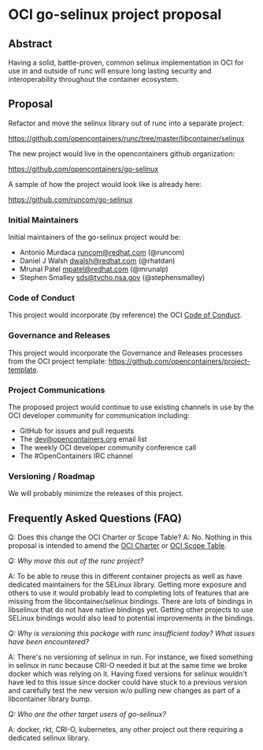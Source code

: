 # OCI go-selinux project proposal

## Abstract
Having a solid, battle-proven, common selinux implementation in OCI for use in and outside of runc will ensure long lasting security and interoperability throughout the container ecosystem.

## Proposal
Refactor and move the selinux library out of runc into a separate project:

https://github.com/opencontainers/runc/tree/master/libcontainer/selinux

The new project would live in the opencontainers github organization:

https://github.com/opencontainers/go-selinux

A sample of how the project would look like is already here:

https://github.com/runcom/go-selinux

### Initial Maintainers
Initial maintainers of the go-selinux project would be:

* Antonio Murdaca <runcom@redhat.com> (@runcom)
* Daniel J Walsh <dwalsh@redhat.com> (@rhatdan)
* Mrunal Patel <mpatel@redhat.com> (@mrunalp)
* Stephen Smalley <sds@tycho.nsa.gov> (@stephensmalley)

### Code of Conduct
This project would incorporate (by reference) the OCI [Code of Conduct](code-of-conduct).

### Governance and Releases
This project would incorporate the Governance and Releases processes from the OCI project template: https://github.com/opencontainers/project-template.

### Project Communications
The proposed project would continue to use existing channels in use by the OCI developer community for communication including:
* GitHub for issues and pull requests
* The dev@opencontainers.org email list
* The weekly OCI developer community conference call
* The #OpenContainers IRC channel

### Versioning / Roadmap
We will probably minimize the releases of this project.

## Frequently Asked Questions (FAQ)
Q: Does this change the OCI Charter or Scope Table?
A: No.  Nothing in this proposal is intended to amend the [OCI Charter](https://www.opencontainers.org/about/governance) or [OCI Scope Table](https://www.opencontainers.org/about/oci-scope-table).

*Q: Why move this out of the runc project?*

A: To be able to reuse this in different container projects as well as have dedicated maintainers for the SELinux library. Getting more exposure and others to use it would probably lead to completing lots of features that are missing from the libcontainer/selinux bindings. There are lots of bindings in libselinux that do not have native bindings yet. Getting other projects to use SELinux bindings would also lead to potential improvements in the bindings.

*Q: Why is versioning this package with runc insufficient today? What issues have been encountered?*

A: There's no versioning of selinux in run.  For instance, we fixed something in selinux in runc because CRI-O needed it but at the same time we broke docker which was relying on it. Having fixed versions for selinux wouldn't have led to this issue since docker could have stuck to a previous version and carefully test the new version w/o pulling new changes as part of a libcontainer library bump.

*Q: Who are the other target users of go-selinux?*

A: docker, rkt, CRI-O, kubernetes, any other project out there requiring a dedicated selinux library.

[code-of-conduct]: https://github.com/opencontainers/org/blob/master/.github/CODE_OF_CONDUCT.md
